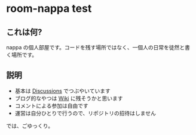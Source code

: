 # room-nappa test
## これは何?
nappa の個人部屋です。コードを残す場所ではなく、一個人の日常を徒然と書く場所です。

## 説明
- 基本は [Discussions](https://github.com/bebeji-nappa/room-nappa/discussions) でつぶやいています
- ブログ的なやつは [Wiki](https://github.com/bebeji-nappa/room-nappa/wiki) に残そうかと思います
- コメントによる参加は自由です
- 運営は自分ひとりで行うので、リポジトリの招待はしません

では、ごゆっくり。
